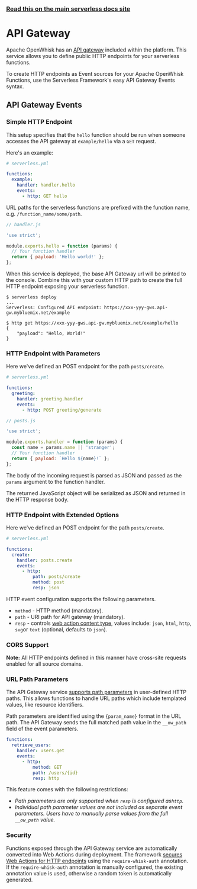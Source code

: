 <!--
title: Serverless Framework - Apache OpenWhisk Events - API Gateway
menuText: API Gateway
menuOrder: 1
description: Setting up API Gateway Events with Apache OpenWhisk via the Serverless Framework
layout: Doc
-->

<!-- DOCS-SITE-LINK:START automatically generated  -->

### [Read this on the main serverless docs site](https://www.serverless.com/framework/docs/providers/openwhisk/events/apigateway)

<!-- DOCS-SITE-LINK:END -->

# API Gateway

Apache OpenWhisk has an [API gateway](http://bit.ly/2xf9G2D) included within the platform. This service
allows you to define public HTTP endpoints for your serverless functions.

To create HTTP endpoints as Event sources for your Apache OpenWhisk Functions, use the Serverless Framework's easy API Gateway Events syntax.

## API Gateway Events

### Simple HTTP Endpoint

This setup specifies that the `hello` function should be run when someone accesses the API gateway at `example/hello` via
a `GET` request.

Here's an example:

```yml
# serverless.yml

functions:
  example:
    handler: handler.hello
    events:
      - http: GET hello
```

URL paths for the serverless functions are prefixed with the function name, e.g.
`/function_name/some/path`.

```javascript
// handler.js

'use strict';

module.exports.hello = function (params) {
  // Your function handler
  return { payload: 'Hello world!' };
};
```

When this service is deployed, the base API Gateway url will be
printed to the console. Combine this with your custom HTTP path to create
the full HTTP endpoint exposing your serverless function.

```
$ serverless deploy
...
Serverless: Configured API endpoint: https://xxx-yyy-gws.api-gw.mybluemix.net/example

$ http get https://xxx-yyy-gws.api-gw.mybluemix.net/example/hello
{
    "payload": "Hello, World!"
}
```

### HTTP Endpoint with Parameters

Here we've defined an POST endpoint for the path `posts/create`.

```yml
# serverless.yml

functions:
  greeting:
    handler: greeting.handler
    events:
      - http: POST greeting/generate
```

```javascript
// posts.js

'use strict';

module.exports.handler = function (params) {
  const name = params.name || 'stranger';
  // Your function handler
  return { payload: `Hello ${name}!` };
};
```

The body of the incoming request is parsed as JSON and passed as the
`params` argument to the function handler.

The returned JavaScript object will be serialized as JSON and returned in the
HTTP response body.

### HTTP Endpoint with Extended Options

Here we've defined an POST endpoint for the path `posts/create`.

```yml
# serverless.yml

functions:
  create:
    handler: posts.create
    events:
      - http:
          path: posts/create
          method: post
          resp: json
```

HTTP event configuration supports the following parameters.

- `method` - HTTP method (mandatory).
- `path` - URI path for API gateway (mandatory).
- `resp` - controls [web action content type](https://github.com/apache/incubator-openwhisk/blob/master/docs/webactions.md#additional-features), values include: `json`, `html`, `http`, `svg`or `text` (optional, defaults to `json`).

### CORS Support

**Note:** All HTTP endpoints defined in this manner have cross-site requests
enabled for all source domains.

### URL Path Parameters

The API Gateway service [supports path parameters](https://github.com/apache/openwhisk/blob/master/docs/apigateway.md#exposing-multiple-web-actions) in user-defined HTTP paths. This allows functions to handle URL paths which include templated values, like resource identifiers.

Path parameters are identified using the `{param_name}` format in the URL path. The API Gateway sends the full matched path value in the `__ow_path` field of the event parameters.

```yaml
functions:
  retrieve_users:
    handler: users.get
    events:
      - http:
          method: GET
          path: /users/{id}
          resp: http
```

This feature comes with the following restrictions:

- _Path parameters are only supported when `resp` is configured as`http`._
- _Individual path parameter values are not included as separate event parameters. Users have to manually parse values from the full `__ow_path` value._

### Security

Functions exposed through the API Gateway service are automatically converted
into Web Actions during deployment. The framework [secures Web Actions for HTTP endpoints](https://github.com/apache/openwhisk/blob/master/docs/webactions.md#securing-web-actions) using the `require-whisk-auth` annotation. If the `require-whisk-auth`
annotation is manually configured, the existing annotation value is used, otherwise a random token is automatically generated.
